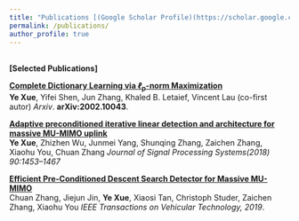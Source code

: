 ```yaml
---
title: "Publications [(Google Scholar Profile)(https://scholar.google.com.hk/citationshl=en&user=7A6ybEQAAAAJ&view_op=list_works&sortby=pubdate)"
permalink: /publications/
author_profile: true
---
```

<br>
<b>[Selected Publications]</b>

<b>[Complete Dictionary Learning via <i>ℓ</i><sub>p</sub>-norm Maximization](https://arxiv.org/pdf/2002.10043.pdf)</b> <br> 
<b>Ye Xue</b>, Yifei Shen, Jun Zhang, Khaled B. Letaief, Vincent Lau (co-first autor)
<i>Arxiv</i>. <b>arXiv:2002.10043</b>.

<b>[Adaptive preconditioned iterative linear detection and architecture for massive MU-MIMO uplink](https://link.springer.com/content/pdf/10.1007/s11265-017-1317-8.pdf)</b> <br> 
<b>Ye Xue</b>,  Zhizhen Wu, Junmei Yang, Shunqing Zhang, Zaichen Zhang, Xiaohu You,  Chuan Zhang
<i>Journal of Signal Processing Systems(2018) 90:1453–1467</i>

<b>[Efficient Pre-Conditioned Descent Search Detector for Massive MU-MIMO](https://ieeexplore.ieee.org/stamp/stamp.jsp?arnumber=9007506)</b> <br> 
Chuan Zhang, Jiejun Jin, <b>Ye Xue</b>, Xiaosi Tan, Christoph Studer, Zaichen Zhang, Xiaohu You
<i>IEEE Transactions on Vehicular Technology, 2019</i>.




